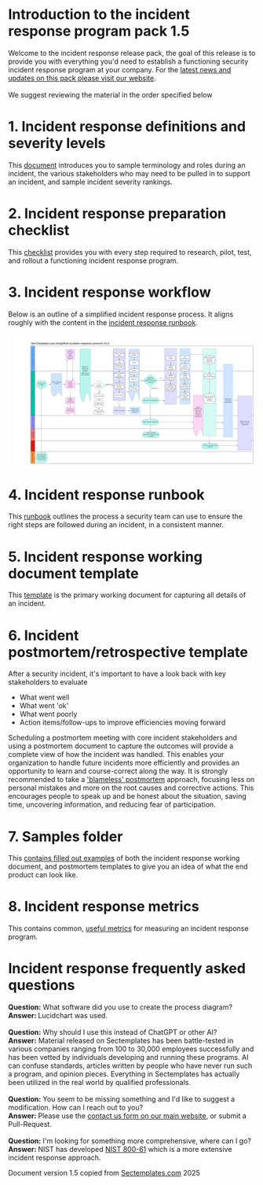 # Introduction to the incident response program pack 1.5
Welcome to the incident response release pack, the goal of this release is to provide you with everything you'd need to establish a functioning security incident response program at your company. For the <a href="https://www.sectemplates.com/incident-response/">latest news and updates on this pack please visit our website</a>. 
<br><br>
We suggest reviewing the material in the order specified below


# 1. Incident response definitions and severity levels
This <a href="./Incident_response_definitions_and_severity_levels.md">document</a> introduces you to sample terminology and roles during an incident, the various stakeholders who may need to be pulled in to support an incident, and sample incident severity rankings.

# 2. Incident response preparation checklist
This <a href="./Incident_response_preparation_checklist.md">checklist</a> provides you with every step required to research, pilot, test, and rollout a functioning incident response program. 

# 3. Incident response workflow
Below is an outline of a simplified incident response process. It aligns roughly with the content in the <a href="./Incident_response_runbook.md">incident response runbook</a>.<br><br>
<img src="Incident_response_process.png">

# 4. Incident response runbook
This <a href="./Incident_response_runbook.md">runbook</a> outlines the process a security team can use to ensure the right steps are followed during an incident, in a consistent manner.

# 5. Incident response working document template
This <a href="./Security_incident_working_document_template.md">template</a> is the primary working document for capturing all details of an incident. 


# 6. Incident postmortem/retrospective template
After a security incident, it's important to have a look back with key stakeholders to evaluate
* What went well
* What went 'ok'
* What went poorly
* Action items/follow-ups to improve efficiencies moving forward<br>

Scheduling a postmortem meeting with core incident stakeholders and using a postmortem document to capture the outcomes will provide a complete view of how the incident was handled. This enables your organization to handle future incidents more efficiently and provides an opportunity to learn and course-correct along the way. It is strongly recommended to take a <a href="./Security_incident_blameless_postmortem_template.md">'blameless' postmortem</a> approach, focusing less on personal mistakes and more on the root causes and corrective actions. This encourages people to speak up and be honest about the situation, saving time, uncovering information, and reducing fear of participation.

# 7. Samples folder
This <a href="./samples/">contains filled out examples</a> of both the incident response working document, and postmortem templates to give you an idea of what the end product can look like. 

# 8. Incident response metrics
This contains common, <a href="./Incident_response_metrics.md">useful metrics</a> for measuring an incident response program. 

# Incident response frequently asked questions
<b>Question:</b> What software did you use to create the process diagram?<br>
<b>Answer: </b> Lucidchart was used. 
<br><br>
<b>Question:</b> Why should I use this instead of ChatGPT or other AI?<br>
<b>Answer:</b> Material released on Sectemplates has been battle-tested in various companies ranging from 100 to 30,000 employees successfully and has been vetted by individuals developing and running these programs. AI can confuse standards, articles written by people who have never run such a program, and opinion pieces. Everything in Sectemplates has actually been utilized in the real world by qualified professionals.
<br><br>
<b>Question:</b> You seem to be missing something and I'd like to suggest a modification. How can I reach out to you?<br>
<b>Answer: </b> Please use the <a href="https://www.sectemplates.com/contact-us.html">contact us form on our main website</a>, or submit a Pull-Request.
<br><br>
<b>Question:</b> I'm looking for something more comprehensive, where can I go?<br>
<b>Answer: </b> NIST has developed <a href="https://csrc.nist.gov/pubs/sp/800/61/r2/final">NIST 800-61</a> which is a more extensive incident response approach.


Document version 1.5 copied from [Sectemplates.com](https://www.sectemplates.com) 2025

